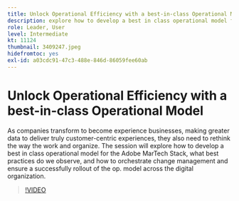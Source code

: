 ```yaml
---
title: Unlock Operational Efficiency with a best-in-class Operational Model
description: explore how to develop a best in class operational model for the Adobe MarTech Stack, what best practices do we observe
role: Leader, User
level: Intermediate
kt: 11124
thumbnail: 3409247.jpeg
hidefromtoc: yes
exl-id: a03cdc91-47c3-488e-846d-86059fee60ab
---
```

# Unlock Operational Efficiency with a best-in-class Operational Model

As companies transform to become experience businesses, making greater data to deliver truly customer-centric experiences, they also need to rethink the way the work and organize. The session will explore how to develop a best in class operational model for the Adobe MarTech Stack, what best practices do we observe, and how to orchestrate change management and ensure a successfully rollout of the op. model across the digital organization.

>[!VIDEO](https://video.tv.adobe.com/v/3409247/?quality=12&learn=on)
